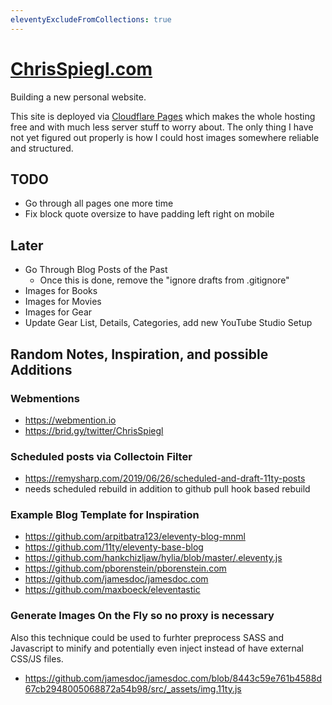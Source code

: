 ```yaml
---
eleventyExcludeFromCollections: true
---
```


# [ChrisSpiegl.com](https://ChrisSpiegl.com)

Building a new personal website.

This site is deployed via [Cloudflare Pages](https://pages.cloudflare.com/) which makes the whole hosting free and with much less server stuff to worry about. The only thing I have not yet figured out properly is how I could host images somewhere reliable and structured.

## TODO

- Go through all pages one more time
- Fix block quote oversize to have padding left right on mobile

## Later

- Go Through Blog Posts of the Past
  + Once this is done, remove the "ignore drafts from .gitignore"
- Images for Books
- Images for Movies
- Images for Gear
- Update Gear List, Details, Categories, add new YouTube Studio Setup

## Random Notes, Inspiration, and possible Additions

### Webmentions

- https://webmention.io
- https://brid.gy/twitter/ChrisSpiegl

### Scheduled posts via Collectoin Filter

- https://remysharp.com/2019/06/26/scheduled-and-draft-11ty-posts
- needs scheduled rebuild in addition to github pull hook based rebuild

### Example Blog Template for Inspiration

- https://github.com/arpitbatra123/eleventy-blog-mnml
- https://github.com/11ty/eleventy-base-blog
- https://github.com/hankchizljaw/hylia/blob/master/.eleventy.js
- https://github.com/pborenstein/pborenstein.com
- https://github.com/jamesdoc/jamesdoc.com
- https://github.com/maxboeck/eleventastic

### Generate Images On the Fly so no proxy is necessary

Also this technique could be used to furhter preprocess SASS and Javascript to minify and potentially even inject instead of have external CSS/JS files.

- https://github.com/jamesdoc/jamesdoc.com/blob/8443c59e761b4588d67cb2948005068872a54b98/src/_assets/img.11ty.js
